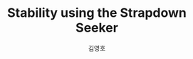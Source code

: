---
layout: research
title: "Stability using the Strapdown Seeker"
author: "김영호"
header: Research 
category: research 
tag: [MISSILE]
taglist: [GUIDANCE,NAVIGATION,CONTROL,UAV,MISSILE,AI]
---